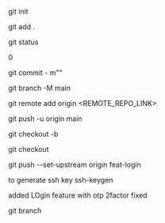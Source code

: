 <!-- to initalize git -->

git init

<!-- to add att the things in in git -->

git add .

<!-- to check list of file to be added -->

git status

<!-- to commit -->0
<!-- m ->message -->

git commit - m"<MESAGE>"

<!-- to change default branch name or rename -->

git branch -M main

<!-- to add remote link of github or other  -->

git remote add origin <REMOTE_REPO_LINK>

<!-- to sync up to main branch of github from local branch -->

git push -u origin main

<!-- to create new branch -->

git checkout -b <BRANCH-NAME>

<!-- to change branch name   -->

git checkout <BRANCH-NAME>

<!-- to upload new barnch -->

git push --set-upstream origin feat-login

to generate ssh key
ssh-keygen

added LOgin feature with otp 2factor
fixed

git branch <!--to see the branch yu are in-->